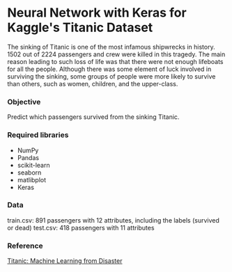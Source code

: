 # Neural Network with Keras for Kaggle's Titanic Dataset

The sinking of Titanic is one of the most infamous shipwrecks in history. 1502 out of 2224 passengers and crew were killed in this tragedy. The main reason leading to such loss of life was that there were not enough lifeboats for all the people. Although there was some element of luck involved in surviving the sinking, some groups of people were more likely to survive than others, such as women, children, and the upper-class.

### Objective
Predict which passengers survived from the sinking Titanic.

### Required libraries
- NumPy
- Pandas
- scikit-learn
- seaborn
- matlibplot
- Keras

### Data
train.csv: 891 passengers with 12 attributes, including the labels (survived or dead)
test.csv: 418 passengers with 11 attributes

### Reference
[Titanic: Machine Learning from Disaster](https://www.kaggle.com/c/titanic)
